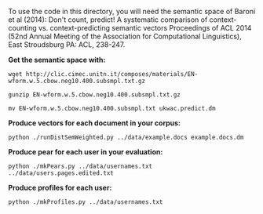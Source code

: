 To use the code in this directory, you will need the semantic space of Baroni et al (2014): Don't count, predict! A systematic comparison of context-counting vs. context-predicting semantic vectors Proceedings of ACL 2014 (52nd Annual Meeting of the Association for Computational Linguistics), East Stroudsburg PA: ACL, 238-247.

**Get the semantic space with:**

`wget http://clic.cimec.unitn.it/composes/materials/EN-wform.w.5.cbow.neg10.400.subsmpl.txt.gz`

`gunzip EN-wform.w.5.cbow.neg10.400.subsmpl.txt.gz`

`mv EN-wform.w.5.cbow.neg10.400.subsmpl.txt ukwac.predict.dm`

**Produce vectors for each document in your corpus:**

`python ./runDistSemWeighted.py ../data/example.docs example.docs.dm`

**Produce pear for each user in your evaluation:**

`python ./mkPears.py ../data/usernames.txt ../data/users.pages.edited.txt`

**Produce profiles for each user:**

`python ./mkProfiles.py ../data/usernames.txt`
